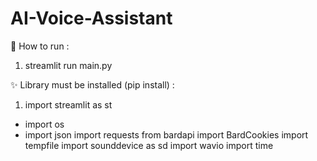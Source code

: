 # AI-Voice-Assistant

👾 How to run :
1. streamlit run main.py

✨ Library must be installed (pip install) :
1. import streamlit as st
- import os
- import json
import requests
from bardapi import BardCookies
import tempfile
import sounddevice as sd
import wavio
import time
